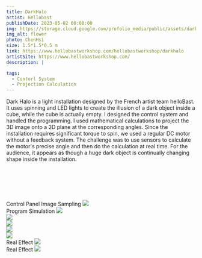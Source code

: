 ```yaml
---
title: DarkHalo
artist: Hellobast
publishDate: 2023-05-02 00:00:00
img: https://storage.cloud.google.com/profolio_media/public/assets/dark/installation.jpg
img_alt: flower
photo: ChenHsi
size: 1.5*1.5*0.5 m
link: https://www.hellobastworkshop.com/hellobastworkshop/darkhalo
artistSite: https://www.hellobastworkshop.com/
description: |

tags:
  - Contorl System
  - Projection Calculation
---
```


Dark Halo is a light installation designed by the French artist team helloBast. It uses spinning and LED lights to create the illusion of a dark object inside a cube, while the cube is actually empty. I designed the control system and handled the programming. I used mathematical calculations to project the 3D image onto a 2D plane at the corresponding angles. Since the installation requires significant torque to spin, we used a regular DC motor without a feedback system. The challenge was to use sensors to calculate the motor's precise angle and then do the calculation at real time. For the audience, it appears as though a huge dark object is continually changing shape inside the installation.

<div class="gallery" style="    margin-top:100px;">

<div class="height withTitle" >
<span class="imgTitle">Control Panel Image Sampling</span>
<img style=""src="https://storage.cloud.google.com/profolio_media/public/assets/dark/dark.gif">

</div>

<div class="height withTitle" >
<span class="imgTitle">Program Simulation</span>
<img style=""src="https://storage.cloud.google.com/profolio_media/public/assets/dark/darkSimu.gif">

</div>

<div class="height " >
<img style=""src="https://storage.cloud.google.com/profolio_media/public/assets/dark/work.jpg">
</div>

<div class="heigh" >
<img style=""src="https://storage.cloud.google.com/profolio_media/public/assets/dark/work2.jpg">
</div>

<div class="height " >
<img style=""src="https://storage.cloud.google.com/profolio_media/public/assets/dark/work1.jpg">
</div>
<div class="height" >
<img style=""src="https://storage.cloud.google.com/profolio_media/public/assets/dark/artist.jpg">
</div>

<div class="height withTitle" >
<span class="imgTitle">Real Effect</span>
<img style=""src="https://storage.cloud.google.com/profolio_media/public/assets/dark/effect.gif">

</div>

<div class="height withTitle" >
<span class="imgTitle">Real Effect</span>
<img style=""src="https://storage.cloud.google.com/profolio_media/public/assets/dark/show.gif">
</div>

</div>
